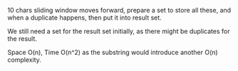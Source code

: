 
10 chars sliding window moves forward, prepare a set to store all these, and when a duplicate happens, then put it into result set. 

We still need a set for the result set initially, as there might be duplicates for the result.  

Space O(n), Time O(n^2) as the substring would introduce another O(n) complexity.  

   

